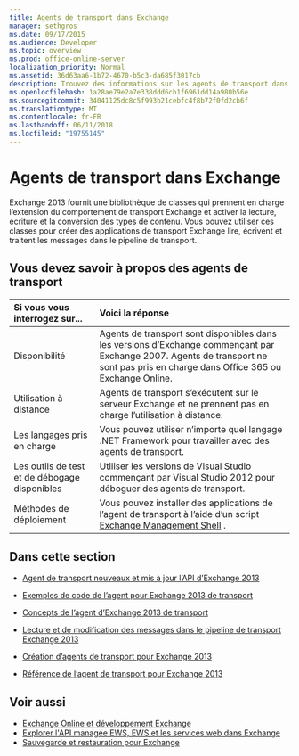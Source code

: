 ```yaml
---
title: Agents de transport dans Exchange
manager: sethgros
ms.date: 09/17/2015
ms.audience: Developer
ms.topic: overview
ms.prod: office-online-server
localization_priority: Normal
ms.assetid: 36d63aa6-1b72-4670-b5c3-da685f3017cb
description: Trouvez des informations sur les agents de transport dans Exchange 2013.
ms.openlocfilehash: 1a28ae79e2a7e338ddd6cb1f6961dd14a980b56e
ms.sourcegitcommit: 34041125dc8c5f993b21cebfc4f8b72f0fd2cb6f
ms.translationtype: MT
ms.contentlocale: fr-FR
ms.lasthandoff: 06/11/2018
ms.locfileid: "19755145"
---
```

# <a name="transport-agents-in-exchange"></a>Agents de transport dans Exchange
  
Exchange 2013 fournit une bibliothèque de classes qui prennent en charge l’extension du comportement de transport Exchange et activer la lecture, écriture et la conversion des types de contenu. Vous pouvez utiliser ces classes pour créer des applications de transport Exchange lire, écrivent et traitent les messages dans le pipeline de transport.
  
## <a name="what-you-need-to-know-about-transport-agents"></a>Vous devez savoir à propos des agents de transport

|Si vous vous interrogez sur...|Voici la réponse|
|:-----|:-----|
|Disponibilité  <br/> |Agents de transport sont disponibles dans les versions d’Exchange commençant par Exchange 2007. Agents de transport ne sont pas pris en charge dans Office 365 ou Exchange Online.  <br/> |
|Utilisation à distance  <br/> |Agents de transport s’exécutent sur le serveur Exchange et ne prennent pas en charge l’utilisation à distance.  <br/> |
|Les langages pris en charge  <br/> |Vous pouvez utiliser n’importe quel langage .NET Framework pour travailler avec des agents de transport.  <br/> |
|Les outils de test et de débogage disponibles  <br/> |Utiliser les versions de Visual Studio commençant par Visual Studio 2012 pour déboguer des agents de transport.  <br/> |
|Méthodes de déploiement  <br/> |Vous pouvez installer des applications de l’agent de transport à l’aide d’un script [Exchange Management Shell](../management/exchange-management-shell.md) .  <br/> |
   
## <a name="in-this-section"></a>Dans cette section

- [Agent de transport nouveaux et mis à jour l’API d’Exchange 2013](new-and-updated-transport-agent-apis-in-exchange-2013.md)
    
- [Exemples de code de l’agent pour Exchange 2013 de transport](transport-agent-code-samples-for-exchange-2013.md)
    
- [Concepts de l’agent d’Exchange 2013 de transport](transport-agent-concepts-in-exchange-2013.md)
    
- [Lecture et de modification des messages dans le pipeline de transport Exchange 2013](reading-and-modifying-messages-in-the-exchange-2013-transport-pipeline.md)
    
- [Création d’agents de transport pour Exchange 2013](creating-transport-agents-for-exchange-2013.md)
    
- [Référence de l’agent de transport pour Exchange 2013](transport-agent-reference-for-exchange-2013.md)
    
## <a name="see-also"></a>Voir aussi

- [Exchange Online et développement Exchange](../exchange-server-development.md)    
- [Explorer l'API managée EWS, EWS et les services web dans Exchange](../exchange-web-services/explore-the-ews-managed-api-ews-and-web-services-in-exchange.md)   
- [Sauvegarde et restauration pour Exchange](../backup-restore/backup-and-restore-for-exchange-2013.md) 
    


